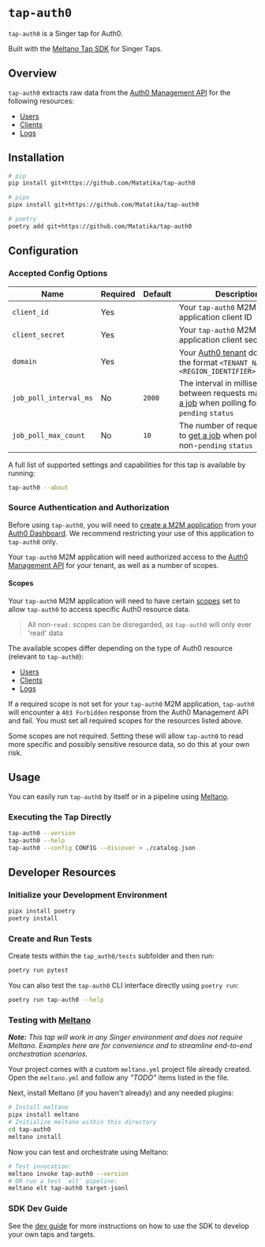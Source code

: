 # `tap-auth0`

`tap-auth0` is a Singer tap for Auth0.

Built with the [Meltano Tap SDK](https://sdk.meltano.com) for Singer Taps.

## Overview

`tap-auth0` extracts raw data from the [Auth0 Management API](https://auth0.com/docs/api/management/v2) for the following resources:
- [Users](https://auth0.com/docs/manage-users/user-migration/bulk-user-exports)
- [Clients](https://auth0.com/docs/api/management/v2#!/Clients/get_clients)
- [Logs](https://auth0.com/docs/api/management/v2#!/Logs/get_logs)

## Installation

```bash
# pip
pip install git+https://github.com/Matatika/tap-auth0

# pipx
pipx install git+https://github.com/Matatika/tap-auth0

# poetry
poetry add git+https://github.com/Matatika/tap-auth0
```

## Configuration

### Accepted Config Options

Name | Required | Default | Description
--- | --- | --- | ---
`client_id` | Yes |  | Your `tap-auth0` M2M application client ID
`client_secret` | Yes | | Your `tap-auth0` M2M application client secret
`domain` | Yes | | Your [Auth0 tenant](https://auth0.com/docs/get-started/auth0-overview/create-tenants) domain in the format `<TENANT_NAME>.<REGION_IDENTIFIER>.auth0.com`
`job_poll_interval_ms` | No | `2000` | The interval in milliseconds between requests made to [get a job](https://auth0.com/docs/api/management/v2#!/Jobs/get_jobs_by_id) when polling for a non-`pending` `status`
`job_poll_max_count` | No | `10` | The number of requests made to [get a job](https://auth0.com/docs/api/management/v2#!/Jobs/get_jobs_by_id) when polling for a non-`pending` `status`

A full list of supported settings and capabilities for this
tap is available by running:

```bash
tap-auth0 --about
```

### Source Authentication and Authorization

Before using `tap-auth0`, you will need to [create a M2M application](https://auth0.com/docs/get-started/auth0-overview/create-applications/machine-to-machine-apps) from your [Auth0 Dashboard](https://auth0.com/docs/get-started/auth0-overview/dashboard). We recommend restricting your use of this application to `tap-auth0` only.

Your `tap-auth0` M2M application will need authorized access to the [Auth0 Management API](https://auth0.com/docs/manage-users/user-accounts/manage-users-using-the-management-api) for your tenant, as well as a number of scopes.

#### Scopes
Your `tap-auth0` M2M application will need to have certain [scopes](https://auth0.com/docs/get-started/apis/scopes) set to allow `tap-auth0` to access specific Auth0 resource data.

> All non-`read:` scopes can be disregarded, as `tap-auth0` will only ever 'read' data

The available scopes differ depending on the type of Auth0 resource (relevant to `tap-auth0`):
- [Users](https://auth0.com/docs/manage-users/user-migration/bulk-user-exports)
- [Clients](https://auth0.com/docs/api/management/v2#!/Clients/get_clients)
- [Logs](https://auth0.com/docs/api/management/v2#!/Logs/get_logs)

If a required scope is not set for your `tap-auth0` M2M application, `tap-auth0` will encounter a `403 Forbidden` response from the Auth0 Management API and fail. You must set all required scopes for the resources listed above.

Some scopes are not required. Setting these will allow `tap-auth0` to read more specific and possibly sensitive resource data, so do this at your own risk.

## Usage

You can easily run `tap-auth0` by itself or in a pipeline using [Meltano](https://meltano.com/).

### Executing the Tap Directly

```bash
tap-auth0 --version
tap-auth0 --help
tap-auth0 --config CONFIG --discover > ./catalog.json
```

## Developer Resources

### Initialize your Development Environment

```bash
pipx install poetry
poetry install
```

### Create and Run Tests

Create tests within the `tap_auth0/tests` subfolder and
  then run:

```bash
poetry run pytest
```

You can also test the `tap-auth0` CLI interface directly using `poetry run`:

```bash
poetry run tap-auth0 --help
```

### Testing with [Meltano](https://www.meltano.com)

_**Note:** This tap will work in any Singer environment and does not require Meltano.
Examples here are for convenience and to streamline end-to-end orchestration scenarios._

Your project comes with a custom `meltano.yml` project file already created. Open the `meltano.yml` and follow any _"TODO"_ items listed in
the file.

Next, install Meltano (if you haven't already) and any needed plugins:

```bash
# Install meltano
pipx install meltano
# Initialize meltano within this directory
cd tap-auth0
meltano install
```

Now you can test and orchestrate using Meltano:

```bash
# Test invocation:
meltano invoke tap-auth0 --version
# OR run a test `elt` pipeline:
meltano elt tap-auth0 target-jsonl
```

### SDK Dev Guide

See the [dev guide](https://sdk.meltano.com/en/latest/dev_guide.html) for more instructions on how to use the SDK to 
develop your own taps and targets.
